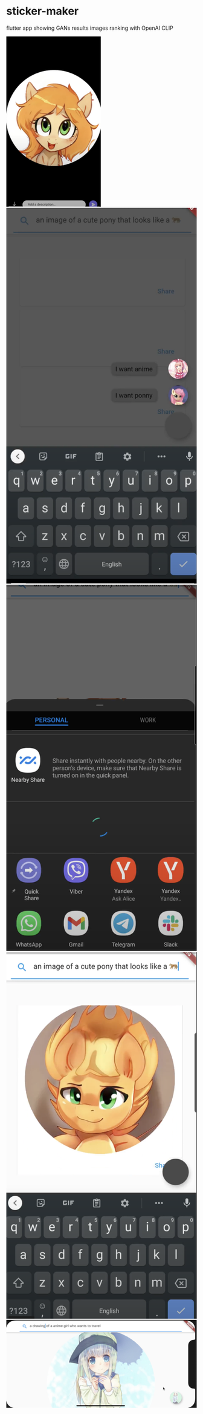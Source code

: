 # sticker-maker
flutter app showing GANs results images ranking with OpenAI CLIP

<img src="https://github.com/ZackPashkin/sticker-maker/blob/main/screenshots_from_app/sticker_maker1.png" width="250" />
<img src="https://github.com/ZackPashkin/sticker-maker/blob/main/screenshots_from_app/sticker_maker0.png" />
<img src="https://github.com/ZackPashkin/sticker-maker/blob/main/screenshots_from_app/sticker_maker2.png" />
<img src="https://github.com/ZackPashkin/sticker-maker/blob/main/screenshots_from_app/sticker_maker3.png" />
<img src="https://github.com/ZackPashkin/sticker-maker/blob/main/screenshots_from_app/sticker_maker_ios.png" />
